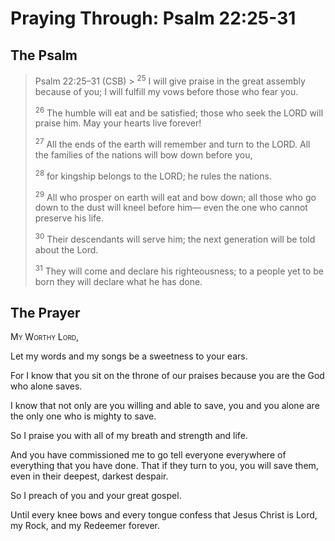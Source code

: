 # Praying Through: Psalm 22:25-31

## The Psalm

>Psalm 22:25–31 (CSB)  >
><sup>25</sup> I will give praise in the great assembly because of you; I will fulfill my vows before those who fear you. 
>
><sup>26</sup> The humble will eat and be satisfied; those who seek the LORD will praise him. May your hearts live forever! 
>
><sup>27</sup> All the ends of the earth will remember and turn to the LORD. All the families of the nations will bow down before you, 
>
><sup>28</sup> for kingship belongs to the LORD; he rules the nations. 
>
><sup>29</sup> All who prosper on earth will eat and bow down; all those who go down to the dust will kneel before him— even the one who cannot preserve his life. 
>
><sup>30</sup> Their descendants will serve him; the next generation will be told about the Lord. 
>
><sup>31</sup> They will come and declare his righteousness; to a people yet to be born they will declare what he has done.

## The Prayer

<div style="font-variant: small-caps;">
  My Worthy Lord,
</div>


Let my words 
  and my songs be a sweetness to your ears.

For I know 
  that you sit on the throne of our praises 
  because you are the God who alone saves.

I know 
  that not only are you willing 
  and able to save,
  you 
  and you alone are the only one who is mighty to save.

So I praise you with all of my breath 
  and strength 
  and life.

And you have commissioned me 
  to go tell everyone
  everywhere of everything 
  that you have done. 
  That if they turn to you,
  you will save them,
  even in their deepest,
  darkest despair.

So I preach of you 
  and your great gospel.

Until every knee bows 
  and every tongue confess 
  that Jesus Christ is Lord,
  my Rock,
  and my Redeemer forever.

